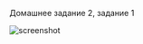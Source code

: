 Домашнее задание 2, задание 1

![screenshot](https://user-images.githubusercontent.com/21691446/28248527-978b52e8-6a4e-11e7-84c0-9abba92ce312.PNG")

